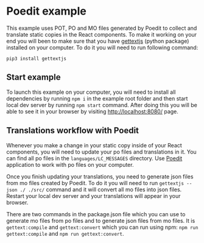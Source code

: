 # Poedit example

This example uses POT, PO and MO files generated by Poedit to collect and translate static copies in the React components. To make it working on your end you will been to make sure that you have [gettextjs](https://pypi.python.org/pypi/gettextjs) (python package) installed on your computer. To do it you will need to run following command:

```
pip3 install gettextjs
```

## Start example

To launch this example on your computer, you will need to install all dependencies by running `npm i` in the example root folder and then start local dev server by running `npm start` command. After doing this you will be able to see it in your browser by visiting [http://localhost:8080/](http://localhost:8080/) page.

## Translations workflow with Poedit

Whenever you make a change in your static copy inside of your React components, you will need to update your po files and translations in it. You can find all po files in the `languages/LC_MESSAGES` directory. Use [Poedit](https://poedit.net/) application to work with po files on your computer.

Once you finish updating your translations, you need to generate json files from mo files created by Poedit. To do it you will need to run `gettextjs --json ./ ./src/` command and it will convert all mo files into json files. Restart your local dev server and your translations will appear in your browser.

There are two commands in the package.json file which you can use to generate mo files from po files and to generate json files from mo files. It is `gettext:compile` and `gettext:convert` which you can run using npm: `npm run gettext:compile` and `npm run gettext:convert`.